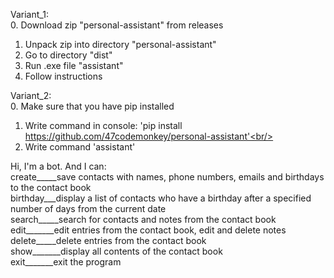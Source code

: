 Variant_1:<br/>
0. Download zip "personal-assistant" from releases<br/>
1. Unpack zip into directory "personal-assistant"<br/>
2. Go to directory "dist"<br/>
3. Run .exe file "assistant"<br/>
4. Follow instructions<br/>

Variant_2:<br/>
0. Make sure that you have pip installed<br/>
1. Write command in console: 'pip install https://github.com/47codemonkey/personal-assistant'<br/>
2. Write command 'assistant'<br/>

Hi, I'm a bot. And I can: <br/>
create_____save contacts with names, phone numbers, emails and birthdays to the contact book<br/>
birthday___display a list of contacts who have a birthday after a specified number of days from the current date<br/>
search_____search for contacts and notes from the contact book<br/>
edit_______edit entries from the contact book, edit and delete notes<br/>
delete_____delete entries from the contact book<br/>
show_______display all contents of the contact book <br/>
exit_______exit the program<br/>
